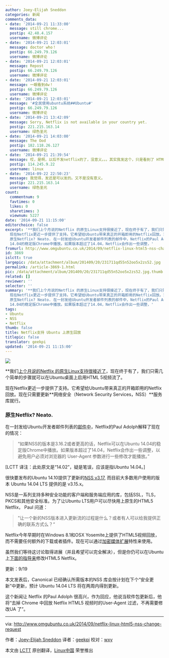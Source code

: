 ```yaml
---
author: Joey-Elijah Sneddon
categories: 新闻
comments_data:
- date: '2014-09-21 11:33:00'
  message: still chrome...
  postip: 42.48.4.157
  username: 微博评论
- date: '2014-09-21 12:03:01'
  message: doctor who！
  postip: 66.249.79.126
  username: 微博评论
- date: '2014-09-21 12:03:01'
  message: Repost
  postip: 66.249.79.126
  username: 微博评论
- date: '2014-09-21 12:03:01'
  message: 一眼看到dw！
  postip: 66.249.79.126
  username: 微博评论
- date: '2014-09-21 12:03:01'
  message: '#全民使用ubuntu系统##Ubuntu#'
  postip: 66.249.79.126
  username: 微博评论
- date: '2014-09-21 13:42:09'
  message: Sorry, Netflix is not available in your country yet.
  postip: 221.215.163.14
  username: 绿色圣光
- date: '2014-09-21 14:03:00'
  message: The Ood
  postip: 182.118.26.127
  username: 微博评论
- date: '2014-09-21 21:39:54'
  message: 哎，是啊，以后不发netflix的了，没意义。。。其实我发这个，只是看到了 HTML5回放，这也许是解脱 Flash 的路子。
  postip: 114.245.9.22
  username: linux
- date: '2014-09-22 22:50:23'
  message: 我觉得，发还是可以发的。又不是没有意义。
  postip: 221.215.163.14
  username: 绿色圣光
count:
  commentnum: 9
  favtimes: 0
  likes: 0
  sharetimes: 3
  viewnum: 5227
date: '2014-09-21 11:15:00'
editorchoice: false
excerpt: '**我们上个月说的Netflix 的原生Linux支持很接近了，现在终于有了，我们只需几个简单的步骤就可以在Ubuntu桌面上启用HTML 5视频流了。
  现在Netflix更近一步提供了支持。它希望给Ubuntu带来真正的开箱即用的Netflix回放。现在只需要更新网络安全（Network Security Services，NSS）服务库就行。
  原生Netflix? Neato. 在一封发给Ubuntu开发者邮件列表的邮件中，Netflix的Paul Adolph解释了现在的情况：  如果NSS的版本是3.16.2或者更高的话，Netflix可以在Ubuntu
  14.04的稳定版Chrome中播放。如果版本超过了14.04，Netflix会作出一些调整，'
fromurl: http://www.omgubuntu.co.uk/2014/09/netflix-linux-html5-nss-change-request
id: 3869
islctt: true
largepic: /data/attachment/album/201409/20/231711qd55n52oo5x2zs52.jpg
permalink: /article-3869-1.html
pic: /data/attachment/album/201409/20/231711qd55n52oo5x2zs52.jpg.thumb.jpg
related: []
reviewer: ''
selector: ''
summary: '**我们上个月说的Netflix 的原生Linux支持很接近了，现在终于有了，我们只需几个简单的步骤就可以在Ubuntu桌面上启用HTML 5视频流了。
  现在Netflix更近一步提供了支持。它希望给Ubuntu带来真正的开箱即用的Netflix回放。现在只需要更新网络安全（Network Security Services，NSS）服务库就行。
  原生Netflix? Neato. 在一封发给Ubuntu开发者邮件列表的邮件中，Netflix的Paul Adolph解释了现在的情况：  如果NSS的版本是3.16.2或者更高的话，Netflix可以在Ubuntu
  14.04的稳定版Chrome中播放。如果版本超过了14.04，Netflix会作出一些调整，'
tags:
- Ubuntu
- NSS
- Netflix
thumb: false
title: Netflix支持 Ubuntu 上原生回放
titlepic: false
translator: geekpi
updated: '2014-09-21 11:15:00'
---
```


![](/data/attachment/album/201409/20/231711qd55n52oo5x2zs52.jpg)


\*\*我们[上个月说的Netflix 的原生Linux支持很接近了](http://www.omgubuntu.co.uk/2014/08/netflix-linux-html5-support-plugins)，现在终于有了，我们只需几个简单的步骤就可以在Ubuntu桌面上启用HTML 5视频流了。


现在Netflix更近一步提供了支持。它希望给Ubuntu带来真正的开箱即用的Netflix回放。现在只需要更新**网络安全（Network Security Services，NSS）**服务库就行。


### 原生Netflix? Neato.


在一封发给Ubuntu开发者邮件列表的[邮件中](https://lists.ubuntu.com/archives/ubuntu-devel-discuss/2014-September/015048.html)，Netflix的Paul Adolph解释了现在的情况：



> 
> “如果NSS的版本是3.16.2或者更高的话，Netflix可以在Ubuntu 14.04的稳定版Chrome中播放。如果版本超过了14.04，Netflix会作出一些调整，以避免用户必须对浏览器的 User-Agent 参数进行一些修改才能播放。”
> 
> 
> 


[LCTT 译注：此处原文是“14.02”，疑是笔误，应该是指Ubuntu 14.04。]


很快要发布的Ubuntu 14.10提供了更新的[NSS v3.17](https://developer.mozilla.org/en-US/docs/Mozilla/Projects/NSS/NSS_3.17_release_notes), 而目前大多数用户使用的版本 Ubuntu 14.04 LTS 提供的是 v3.15.x。


NSS是一系列支持多种安全功能的客户端和服务端应用的库，包括SSL，TLS，PKCS和其他安全标准。为了让Ubuntu LTS用户可以尽快用上原生的HTML5 Netflix， Paul 问道：



> 
> ”让一个新的NSS版本进入更新流的过程是什么？或者有人可以给我提供正确的联系方式么？“
> 
> 
> 


Netflix今年早期时在Windows 8.1和OSX Yosemite上提供了HTML5视频回放，而不需要任何额外的下载或者插件。现在可以通过[加密媒体扩展](http://en.wikipedia.org/wiki/Encrypted_Media_Extensions)特性来使用。


虽然我们等待这讨论取得进展（并且希望可以完全解决），但是你仍可以在Ubuntu上[下面的指导来](http://www.omgubuntu.co.uk/2014/08/netflix-linux-html5-support-plugins)修改HTML5 Netflix。


更新：9/19


本文发表后，Canonical 已经确认所需版本的NSS 库会按计划在下个“安全更新”中更新，预计 Ubuntu 14.04 LTS 将在两周内得到更新。


这个新闻让 Netflix 的Paul Adolph 很高兴，作为回应，他说当软件包更新后，他将“去掉 Chrome 中回放 Netflix HTML5 视频时的User-Agent 过滤，不再需要修改UA 了”。




---


via: <http://www.omgubuntu.co.uk/2014/09/netflix-linux-html5-nss-change-request>


作者：[Joey-Elijah Sneddon](https://plus.google.com/117485690627814051450/?rel=author) 译者：[geekpi](https://github.com/geekpi) 校对：[wxy](https://github.com/wxy)


本文由 [LCTT](https://github.com/LCTT/TranslateProject) 原创翻译，[Linux中国](http://linux.cn/) 荣誉推出